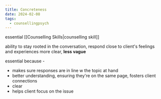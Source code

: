 ```yaml
---
title: Concreteness
date: 2024-02-08
tags:
  - counsellingpsych
---
```

essential [[Counselling Skills|counselling skill]]

ability to stay rooted in the conversation, respond close to client's feelings and experiences
more clear, **less vague**

essential because - 
- makes sure responses are in line w the topic at hand
- better understanding, ensuring they're on the same page, fosters client connections
- clear
- helps client focus on the issue